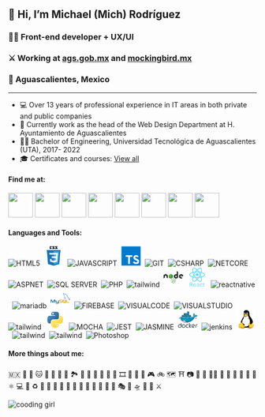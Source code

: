 ## 👋 Hi, I’m Michael (Mich) Rodríguez
### 👩‍💻 Front-end developer + UX/UI
### ⚔️ Working at [ags.gob.mx](https://www.ags.gob.mx) and [mockingbird.mx](https://www.mockingbird.mx)
### 📍 Aguascalientes, Mexico
<!-- Eduardo Michael Rodríguez Medina -->
-------------
<!--- 👩‍🎤 Pronouns: they/them/she/her -->
- 💻 Over 13 years of professional experience in IT areas in both private and public companies
- 👩 Currently work as the head of the Web Design Department at H. Ayuntamiento de Aguascalientes
- 👩‍🎓 Bachelor of Engineering, Universidad Tecnológica de Aguascalientes (UTA), 2017- 2022
- 🎓 Certificates and courses: <a href="https://drive.google.com/drive/folders/1asKgEIXCUbXyZd6GECVSH6qa0g56yWun?usp=sharing" target="_blank" rel="noreferrer">View all</a>
#### Find me at:

<a href="https://linktr.ee/michaelrdz" target="_blank" rel="noreferrer" style="text-decoration: none">
  <img width="50" height="50" src="https://uxwing.com/wp-content/themes/uxwing/download/brands-and-social-media/linktree-logo-icon.png"/>
</a>
<a href="https://www.linkedin.com/in/michael-rdz/recent-activity/" target="_blank" rel="noreferrer" style="text-decoration: none">
  <img width="50" height="50" src="https://upload.wikimedia.org/wikipedia/commons/thumb/f/f8/LinkedIn_icon_circle.svg/2048px-LinkedIn_icon_circle.svg.png"/>
</a>
<a href="https://www.instagram.com/michaelrdz_/" target="_blank" rel="noreferrer" style="text-decoration: none">
  <img width="50" height="50" src="https://cdn4.iconfinder.com/data/icons/social-messaging-ui-color-shapes-2-free/128/social-instagram-new-circle-512.png"/>
</a>
<a href="https://www.pinterest.com.mx/michaelrdz_me/" target="_blank" rel="noreferrer" style="text-decoration: none">
  <img width="50" height="50" src="https://upload.wikimedia.org/wikipedia/commons/0/08/Pinterest-logo.png"/>
</a>
<a href="https://bsky.app/profile/michaelrdz.bsky.social" target="_blank" rel="noreferrer" style="border-bottom: 0px; text-decoration: none">
  <img width="50" height="50" src="https://upload.wikimedia.org/wikipedia/commons/thumb/7/7a/Bluesky_Logo.svg/600px-Bluesky_Logo.svg.png"/>
</a>
<a href="https://michaelrodz.tumblr.com/" target="_blank" rel="noreferrer" style="text-decoration: none">
  <img width="50" height="50" src="https://cdn-icons-png.flaticon.com/256/4103/4103010.png"/>
</a>
<a href="https://www.tiktok.com/@michaelrdz_me" target="_blank" rel="noreferrer" style="text-decoration: none">
  <img width="50" height="50" src="https://images.icon-icons.com/2992/PNG/512/tiktok_logo_icon_187324.png"/>
</a>
<a href="https://gitlab.com/michaelrdz.me" target="_blank" rel="noreferrer" style="text-decoration: none">
  <img width="50" height="50" src="https://gitlab.com/uploads/-/system/project/avatar/7905431/gitlab-discovery-logo.png"/>
</a>

#### Languages and Tools:
<div>
  <img src="https://upload.wikimedia.org/wikipedia/commons/thumb/6/61/HTML5_logo_and_wordmark.svg/512px-HTML5_logo_and_wordmark.svg.png" alt="HTML5" width="40" height="40" />&nbsp
  <img src="https://raw.githubusercontent.com/devicons/devicon/master/icons/css3/css3-original-wordmark.svg" alt="CSS3" width="40" height="40" />&nbsp
  <img src="https://wildcardcorp.com/image-repository/javascript-icon.png/@@images/image.png" alt="JAVASCRIPT" width="40" height="40" />&nbsp
  <img src="https://raw.githubusercontent.com/devicons/devicon/master/icons/typescript/typescript-original.svg" alt="typescript" width="40" height="40" />&nbsp
  <img src="https://www.vectorlogo.zone/logos/git-scm/git-scm-icon.svg" alt="GIT" width="40" height="40" />&nbsp
  <img src="https://upload.wikimedia.org/wikipedia/commons/thumb/b/bd/Logo_C_sharp.svg/1820px-Logo_C_sharp.svg.png" alt="CSHARP" width="40" height="40" />&nbsp
  <img src="https://upload.wikimedia.org/wikipedia/commons/thumb/e/ee/.NET_Core_Logo.svg/2048px-.NET_Core_Logo.svg.png" alt="NETCORE" width="40" height="40" />&nbsp  
  <img src="https://www.ispirer.net/images/asp.net.logo.png" alt="ASPNET" width="40" height="40" />&nbsp
  <img src="https://cdn-icons-png.flaticon.com/512/5968/5968306.png" alt="SQL SERVER" width="40" height="40" />&nbsp
  <img src="https://cdn-icons-png.flaticon.com/256/919/919830.png" alt="PHP" width="40" height="40" />&nbsp
  <img src="https://usuploads.s3.amazonaws.com/itlearn360/uploads/2018/01/Apache-HTTP-Server-logo-min.png" alt="tailwind" width="40" height="40" />&nbsp
  <img src="https://raw.githubusercontent.com/devicons/devicon/master/icons/nodejs/nodejs-original-wordmark.svg" alt="nodejs" width="40" height="40" />&nbsp
  <img src="https://raw.githubusercontent.com/devicons/devicon/master/icons/react/react-original-wordmark.svg" alt="react" width="40" height="40" />&nbsp
  <img src="https://reactnative.dev/img/header_logo.svg" alt="reactnative" width="40" height="40" />&nbsp
  <img src="https://spintopventures.com/wp-content/uploads/2015/03/mariadb_2@2x.png" alt="mariadb" width="40" height="40" />&nbsp
  <img src="https://raw.githubusercontent.com/devicons/devicon/master/icons/mysql/mysql-original-wordmark.svg" alt="mysql" width="40" height="40" />&nbsp
  <img src="https://www.vectorlogo.zone/logos/firebase/firebase-icon.svg" alt="FIREBASE" width="40" height="40" />&nbsp
  <img src="https://upload.wikimedia.org/wikipedia/commons/thumb/9/9a/Visual_Studio_Code_1.35_icon.svg/2048px-Visual_Studio_Code_1.35_icon.svg.png" alt="VISUALCODE" width="40" height="40" />&nbsp
  <img src="https://visualstudio.microsoft.com/wp-content/uploads/2021/10/Product-Icon.svg" alt="VISUALSTUDIO" width="40" height="40" />&nbsp
  <img src="https://cdn.worldvectorlogo.com/logos/postman.svg" alt="tailwind" width="40" height="40" />&nbsp
  <img src="https://raw.githubusercontent.com/devicons/devicon/master/icons/python/python-original.svg" alt="python" width="40" height="40" />&nbsp
  <img src="https://upload.wikimedia.org/wikipedia/commons/thumb/d/de/Mocha_logo.svg/1200px-Mocha_logo.svg.png" alt="MOCHA" width="40" height="40" />&nbsp
  <img src="https://www.vectorlogo.zone/logos/jestjsio/jestjsio-icon.svg" alt="JEST" width="40" height="40" />&nbsp
  <img src="https://sub1.kevinchisholm.com/blog/images/jasmine-logo.png" alt="JASMINE" width="40" height="40" />&nbsp
  <img src="https://raw.githubusercontent.com/devicons/devicon/master/icons/docker/docker-original-wordmark.svg" alt="DOCKER" width="40" height="40" />&nbsp
  <img src="https://www.vectorlogo.zone/logos/jenkins/jenkins-icon.svg" alt="jenkins" width="40" height="40" />&nbsp
  <img src="https://raw.githubusercontent.com/devicons/devicon/master/icons/linux/linux-original.svg" alt="LINUX" width="40" height="40" />&nbsp
  <img src="https://cdn-icons-png.flaticon.com/512/1378/1378598.png" alt="tailwind" width="40" height="40" />&nbsp
  <img src="https://i.pinimg.com/originals/d3/7d/b3/d37db3088fad93362b4be86a6570d062.png" alt="tailwind" width="40" height="40" />&nbsp
  <img src="https://upload.wikimedia.org/wikipedia/commons/thumb/a/af/Adobe_Photoshop_CC_icon.svg/640px-Adobe_Photoshop_CC_icon.svg.png" alt="Photoshop" width="40" height="40" />
</div>

#### More things about me:

🇲🇽 🎃 🖖 🐱 🍂 🍄 📖 🦋 🏞 🍵 🐸 👗 🍷 👻 🍨 🎞 🧛 🧩 🐺 🎮 🚲 🗺 ⛩ 📷 🏺 🔮 🔭💀 🧸 💅 🍝 🎒 🧋 🦝 ⚛️ 💻 📱 ♻️ 🐇 🧥 🎸 🎷 🥑 🌮  🍕 🎀 🍓 🍰 🌵 🎨 🎭 🎠 🛸 🦄 💭 ⚔️

<img alt="cooding girl" src="https://miro.medium.com/max/1400/1*qdAW1TjCN57h1lbuuzvchg.gif" width="280px" />
